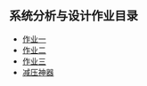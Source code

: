 ## 系统分析与设计作业目录
* [作业一](HW.md)
* [作业二](HW2.md)
* [作业三](HW4.md)
* [减压神器](https://palxu.github.io/OOAD-HW/)

